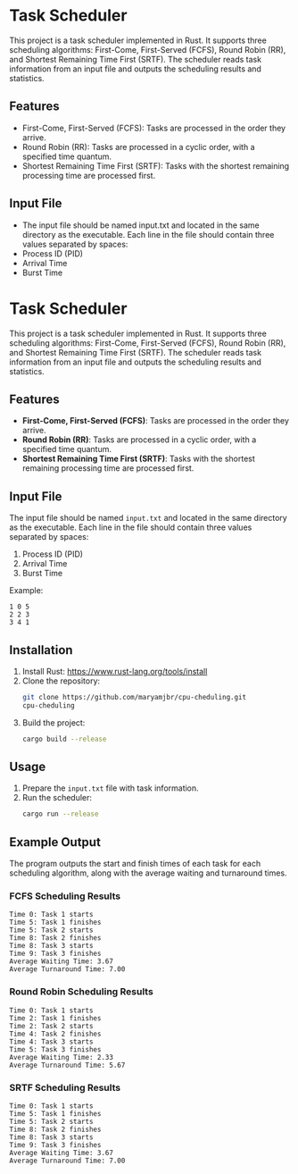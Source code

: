 # Task Scheduler
This project is a task scheduler implemented in Rust. It supports three scheduling algorithms: First-Come, First-Served (FCFS), Round Robin (RR), and Shortest Remaining Time First (SRTF). The scheduler reads task information from an input file and outputs the scheduling results and statistics.

## Features
- First-Come, First-Served (FCFS): Tasks are processed in the order they arrive.
- Round Robin (RR): Tasks are processed in a cyclic order, with a specified time quantum.
- Shortest Remaining Time First (SRTF): Tasks with the shortest remaining processing time are processed first.
## Input File
- The input file should be named input.txt and located in the same directory as the executable. Each line in the file should contain three values separated by spaces:
- Process ID (PID)
- Arrival Time
- Burst Time
# Task Scheduler

This project is a task scheduler implemented in Rust. It supports three scheduling algorithms: First-Come, First-Served (FCFS), Round Robin (RR), and Shortest Remaining Time First (SRTF). The scheduler reads task information from an input file and outputs the scheduling results and statistics.

## Features

- **First-Come, First-Served (FCFS)**: Tasks are processed in the order they arrive.
- **Round Robin (RR)**: Tasks are processed in a cyclic order, with a specified time quantum.
- **Shortest Remaining Time First (SRTF)**: Tasks with the shortest remaining processing time are processed first.

## Input File

The input file should be named `input.txt` and located in the same directory as the executable. Each line in the file should contain three values separated by spaces:

1. Process ID (PID)
2. Arrival Time
3. Burst Time

Example:
```
1 0 5
2 2 3
3 4 1
```

## Installation

1. Install Rust: https://www.rust-lang.org/tools/install
2. Clone the repository:
   ```sh
   git clone https://github.com/maryamjbr/cpu-cheduling.git
   cpu-cheduling
   ```
3. Build the project:
   ```sh
   cargo build --release
   ```

## Usage

1. Prepare the `input.txt` file with task information.
2. Run the scheduler:
   ```sh
   cargo run --release
   ```

## Example Output

The program outputs the start and finish times of each task for each scheduling algorithm, along with the average waiting and turnaround times.

### FCFS Scheduling Results

```
Time 0: Task 1 starts
Time 5: Task 1 finishes
Time 5: Task 2 starts
Time 8: Task 2 finishes
Time 8: Task 3 starts
Time 9: Task 3 finishes
Average Waiting Time: 3.67
Average Turnaround Time: 7.00
```

### Round Robin Scheduling Results

```
Time 0: Task 1 starts
Time 2: Task 1 finishes
Time 2: Task 2 starts
Time 4: Task 2 finishes
Time 4: Task 3 starts
Time 5: Task 3 finishes
Average Waiting Time: 2.33
Average Turnaround Time: 5.67
```

### SRTF Scheduling Results

```
Time 0: Task 1 starts
Time 5: Task 1 finishes
Time 5: Task 2 starts
Time 8: Task 2 finishes
Time 8: Task 3 starts
Time 9: Task 3 finishes
Average Waiting Time: 3.67
Average Turnaround Time: 7.00
```
